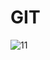 # GIT
![11](https://user-images.githubusercontent.com/77745284/105872608-5c89aa80-5fd9-11eb-8d8e-a525ac886a0a.jpeg)

